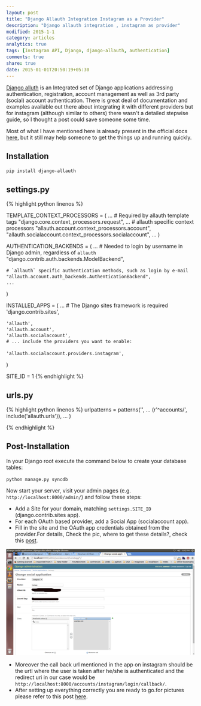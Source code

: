 ```yaml
---
layout: post
title: "Django Allauth Integration Instagram as a Provider"
description: "Django allauth integration , instagram as provider"
modified: 2015-1-1
category: articles
analytics: true
tags: [Instagram API, Django, django-allauth, authentication]
comments: true
share: true
date: 2015-01-01T20:50:19+05:30
---
```


[Django alluth](https://github.com/pennersr/django-allauth) is an Integrated set of Django applications addressing authentication, registration, account management as well as 3rd party (social) account authentication. There is great deal of documentation and examples available out there about integrating it with different providers but for instagram (although similar to others) there wasn't a detailed stepwise guide, so I thought a post could save someone some time.

Most of what I have mentioned here is already present in the official docs [here](http://django-allauth.readthedocs.org/en/latest/installation.html), but it still may help someone to get the things up and running quickly.

Installation
------------
`pip install django-allauth`

settings.py
-----------
{% highlight python linenos %}

TEMPLATE_CONTEXT_PROCESSORS = (
    ...
    # Required by allauth template tags
    "django.core.context_processors.request",
    ...
    # allauth specific context processors
    "allauth.account.context_processors.account",
    "allauth.socialaccount.context_processors.socialaccount",
    ...
)

AUTHENTICATION_BACKENDS = (
    ...
    # Needed to login by username in Django admin, regardless of `allauth`
    "django.contrib.auth.backends.ModelBackend",

    # `allauth` specific authentication methods, such as login by e-mail
    "allauth.account.auth_backends.AuthenticationBackend",
    ...
)

INSTALLED_APPS = (
    ...
    # The Django sites framework is required
    'django.contrib.sites',

    'allauth',
    'allauth.account',
    'allauth.socialaccount',
    # ... include the providers you want to enable:

    'allauth.socialaccount.providers.instagram',
)

SITE_ID = 1
{% endhighlight %}

urls.py
-------

{% highlight python linenos %}
urlpatterns = patterns('',
    ...
    (r'^accounts/', include('allauth.urls')),
    ...
)

{% endhighlight %}

Post-Installation
-----------------
In your Django root execute the command below to create your database tables:

`python manage.py syncdb`

Now start your server, visit your admin pages (e.g. `http://localhost:8000/admin/`) and follow these steps:

* Add a Site for your domain, matching `settings.SITE_ID` (django.contrib.sites app).
* For each OAuth based provider, add a Social App (socialaccount app).
* Fill in the site and the OAuth app credentials obtained from the provider.For details, Check the pic, where to get these details?, check this [post](http://aameer.github.io/articles/geotagged-instagram-pictures/).

![Diagram1](/images/admin.png)

* Moreover the call back url mentioned in the app on instagram should be the urtl where the user is taken after he/she is authenticated and the redirect uri in our case would be `http://localhost:8000/accounts/instagram/login/callback/`.
* After setting up everything correctly you are ready to go.for pictures please refer to this post [here](http://aameer.github.io/articles/geotagged-instagram-pictures/).

